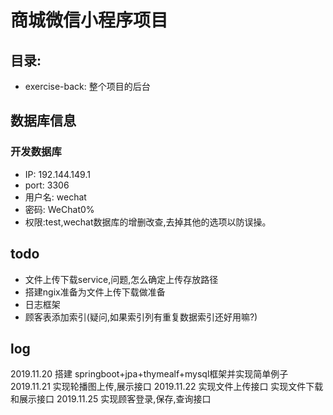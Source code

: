 # 商城微信小程序项目 
## 目录: 
+ exercise-back: 整个项目的后台 

## 数据库信息 
### 开发数据库
+ IP: 192.144.149.1 
+ port: 3306 
+ 用户名: wechat 
+ 密码: WeChat0%
+ 权限:test,wechat数据库的增删改查,去掉其他的选项以防误操。

## todo 
+ 文件上传下载service,问题,怎么确定上传存放路径
+ 搭建ngix准备为文件上传下载做准备
+ 日志框架
+ 顾客表添加索引(疑问,如果索引列有重复数据索引还好用嘛?)

## log 
2019.11.20 搭建 springboot+jpa+thymealf+mysql框架并实现简单例子
2019.11.21 实现轮播图上传,展示接口
2019.11.22 实现文件上传接口
           实现文件下载和展示接口
2019.11.25 实现顾客登录,保存,查询接口  

